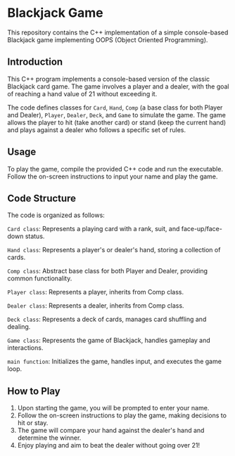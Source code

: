 # Blackjack Game

This repository contains the C++ implementation of a simple console-based Blackjack game implementing OOPS (Object Oriented Programming).

## Introduction

This C++ program implements a console-based version of the classic Blackjack card game. The game involves a player and a dealer, with the goal of reaching a hand value of 21 without exceeding it.

The code defines classes for `Card`, `Hand`, `Comp` (a base class for both Player and Dealer), `Player`, `Dealer`, `Deck`, and `Game` to simulate the game. The game allows the player to hit (take another card) or stand (keep the current hand) and plays against a dealer who follows a specific set of rules.

## Usage

To play the game, compile the provided C++ code and run the executable. Follow the on-screen instructions to input your name and play the game.

## Code Structure

The code is organized as follows:

`Card class`: Represents a playing card with a rank, suit, and face-up/face-down status.

`Hand class`: Represents a player's or dealer's hand, storing a collection of cards.

`Comp class`: Abstract base class for both Player and Dealer, providing common functionality.

`Player class`: Represents a player, inherits from Comp class.

`Dealer class`: Represents a dealer, inherits from Comp class.

`Deck class`: Represents a deck of cards, manages card shuffling and dealing.

`Game class`: Represents the game of Blackjack, handles gameplay and interactions.

`main function`: Initializes the game, handles input, and executes the game loop.

## How to Play

1. Upon starting the game, you will be prompted to enter your name.
2. Follow the on-screen instructions to play the game, making decisions to hit or stay.
3. The game will compare your hand against the dealer's hand and determine the winner.
4. Enjoy playing and aim to beat the dealer without going over 21!
